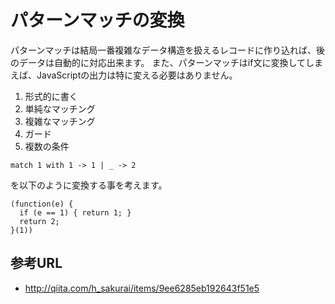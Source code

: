 # パターンマッチの変換


パターンマッチは結局一番複雑なデータ構造を扱えるレコードに作り込れば、後のデータは自動的に対応出来ます。
また、パターンマッチはif文に変換してしまえば、JavaScriptの出力は特に変える必要はありません。



1. 形式的に書く
2. 単純なマッチング
3. 複雑なマッチング
4. ガード
5. 複数の条件



```
match 1 with 1 -> 1 | _ -> 2
```

を以下のように変換する事を考えます。

```
(function(e) {
  if (e == 1) { return 1; }
  return 2;
}(1))
```



## 参考URL

- http://qiita.com/h_sakurai/items/9ee6285eb192643f51e5
